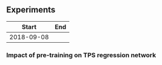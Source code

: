 ## Experiments

| Start | End | 
| --- | --- |
| 2018-09-08 | |

### Impact of pre-training on TPS regression network


